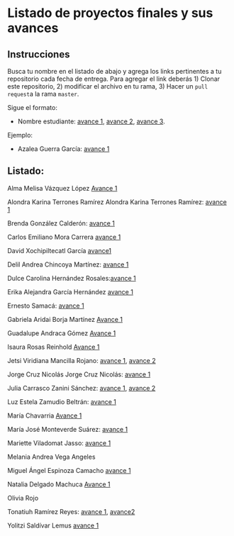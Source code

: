 # Listado de proyectos finales y sus avances

## Instrucciones

Busca tu nombre en el listado de abajo y agrega los links pertinentes a tu repositorio cada fecha de entrega. Para agregar el link deberás 1) Clonar este repositorio, 2) modificar el archivo en tu rama, 3) Hacer un `pull request`a la rama `master`.


Sigue el formato:

* Nombre estudiante: [avance 1](), [avance 2](), [avance 3]().

Ejemplo:

* Azalea Guerra García: [avance 1](https://github.com/AzaleaGuerra/ProyectoFinalBioinf2017-II/blob/master/Avance1.md)

## Listado:

Alma Melisa Vázquez López [Avance 1](https://github.com/almamelisa/ProyectoFinalBioinfo-2018-II/blob/master/Avance1_Alma_Melisa.md)

Alondra Karina Terrones Ramírez 
Alondra Karina Terrones Ramírez: [avance 1](https://github.com/AloTerrones/ProyectoFinalBioinf2018-II/blob/master/avance1proyecto.md)

Brenda González Calderón: [avance 1](https://github.com/br3nd4/ProyectoFinalBioinf2018-II/blob/master/Avance1.md)

Carlos Emiliano Mora Carrera [avance 1](https://github.com/EmilianoMora/ProyectoFinalBioinf2018-II/blob/master/avance1.md)

David Xochipiltecatl García [avance1](https://github.com/Bendxg/Proyecto-Final-Bioinf2017-II/blob/master/Avance%201.md) 

Delil Andrea Chincoya Martínez: [avance 1](https://github.com/DelilChincoya/ProyectoFinalBioinf2017-I/blob/master/Avance1_proyecto_final.md)

Dulce Carolina Hernández Rosales:[avance 1](https://github.com/heroduca/ProyectoFinalBioinf2018-II-/blob/master/DulceHernandez:Avance%201.md)

Erika Alejandra García Hernández [avance 1](https://github.com/EAlejandra/ProyectoFinalBioinf2017-II/blob/master/ProyectoFinalBioinf2018-II/ProyectoFinalBioinf2018-II.md)

Ernesto Samacá: [avance 1](https://github.com/esamacas/ProyectoFinalBioinf2018-II/blob/master/Avance1.md)

Gabriela Aridai Borja Martínez  [Avance 1](http://github.com/AridaiHari/Proyecto-Final-BioInfo-2018_II/blob/master/Avance1.md)

Guadalupe Andraca Gómez [Avance 1](https://github.com/LupitaAndraca/ProyectoFinalBioinfo/blob/master/Avance1.md)

Isaura Rosas Reinhold [Avance 1](https://github.com/IsauraRReinhold/Proyecto-trascriptoma_flores/blob/master/Avance1.md)

Jetsi Viridiana Mancilla Rojano: [avance 1](https://github.com/JetsiMancilla/ProyectoFinalBioinf2017-II/blob/master/Avance1.md), [avance 2](https://github.com/JetsiMancilla/ProyectoFinalBioinf2017-II/blob/master/avance2.md) 


Jorge Cruz Nicolás
Jorge Cruz Nicolás: [avance 1](https://github.com/jorgecruzn/ProyectoFinalBioinf2018-II/blob/master/avance1.md)


Julia Carrasco Zanini Sánchez: [avance 1](https://github.com/julia1512/ProyectoFinalBioinf2017-II-JCSZ/blob/master/Avance_1.md), [avance 2](https://github.com/julia1512/ProyectoFinalBioinf2017-II-JCSZ/blob/master/Avance_2.md)

Luz Estela Zamudio Beltrán: [avance 1](https://github.com/LuzZamudio/ProyectoFinalBioinf2018-II/blob/master/avance%201.md)

María Chavarria [Avance 1](https://github.com/marialadelbarrio/ProyectoFinalBioinf2017-II/blob/master/Avance_1)

María José Monteverde Suárez: [avance 1](https://github.com/MajoMonteverde/ProyectoFinalBioinf2018-II/blob/master/Primer%20avance.md)

Mariette Viladomat Jasso: [avance 1](https://github.com/Mariette-VJ/Tareas_Curso_BioInvRepro/blob/master/ProyectoFinal_Mariette/PF_Primer_Avance_Mariette.md)

Melania Andrea Vega Angeles

Miguel Ángel Espinoza Camacho [avance 1](https://github.com/mike9999999/ProyectoFinalBioinf2018-II/blob/master/PROYECTO_FINAL_MIGUEL%20ANGEL%20ESPINOZA%20CAMACHO.md)

Natalia Delgado Machuca [Avance 1](https://github.com/N-atalia/ProyectoFinalBioinf2018-II/blob/master/Trabajo%20Final%20.md)

Olivia Rojo

Tonatiuh Ramírez Reyes: [avance 1](https://github.com/tona30/Trabajo-final-2018-II/blob/master/avance%201.md), [avance2](https://github.com/tona30/Trabajo-final-2018-II/blob/master/avance2TonatiuhRR.md) 

Yolitzi Saldívar Lemus [avance 1](https://github.com/yolitzi/ProyectoFinalBioinf2018-II/blob/master/Avance_1.md)

